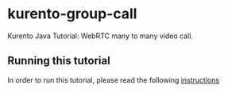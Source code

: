 kurento-group-call
==================

Kurento Java Tutorial: WebRTC many to many video call.

Running this tutorial
---------------------

In order to run this tutorial, please read the following [instructions](https://doc-kurento.readthedocs.io/en/latest/tutorials/java/tutorial-groupcall.html)

